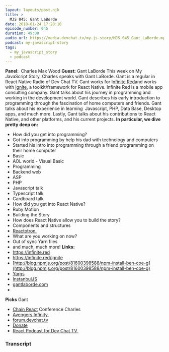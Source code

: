 ```yaml
---
layout: layouts/post.njk
title: >
  MJS 045: Gant LaBorde
date: 2018-01-24 17:28:10
episode_number: 045
duration: 49:00
audio_url: https://media.devchat.tv/my-js-story/MJS_045_Gant_LaBorde.mp3
podcast: my-javascript-story
tags:
  - my_javascript_story
  - podcast
---
```


**Panel:&nbsp;** Charles Max Wood **Guest:** Gant LaBorde This week on My JavaScript Story, Charles speaks with Gant LaBorde. Gant is a regular in React Native Radio of Dev Chat TV. Gant works for I[nfinite Red](https://infinite.red)and works with [Ignite](https://infinite.red/ignite), a toolkit/framework for React Native. Infinite Red is a mobile app consulting company. Gant talks about his journey in programming and working in the development world. Gant describes his early introduction to programming through the fascination&nbsp;of home computers and friends. Gant talks about his experience in learning&nbsp; Javascript, PHP, Data Base, Desktop apps, and much more. Lastly, Gant talks about his contributions to React Native, and other platforms, and his current projects. **In particular, we dive pretty deep on:**

- How did you get into programming?
- Got into programming by help his dad with technology and computers
- Started his intro into programming through a friend programming on their home computer
- Basic
- AOL world - Visual Basic
- Programming
- Backend web
- ASP
- PHP
- Javascript talk
- Typescript talk
- Cardboard talk
- How did you get into React Native?
- Ruby Motion
- Building the Story
- How does React Native allow you to build the story?
- Components and structures
- [Reactotron&nbsp;](https://www.npmjs.com/package/reactotron)
- What are you working on now?
- Out of sync Yarn files
- and much, much more!
  **Links:&nbsp;**
- https://infinite.red
- https://infinite.red/ignite
- [http://blog.npmjs.org/post/81600398588/npm-install-ben-coe-g](http://blog.npmjs.org/post/81600398588/npm-install-ben-coe-g)
- [Yargs](https://github.com/yargs/yargs)
- [InstanbulJS](https://github.com/istanbuljs/nyc)
- [gantlaborde.com](http://gantlaborde.com)
-

**Picks** Gant

- [Chain React](https://infinite.red/ChainReactConf/2017) Conference
  Charles
- [Avengers Infinity&nbsp;](https://www.youtube.com/watch?v=6ZfuNTqbHE8)
- [forum.devchat.tv](http://forum.devchat.tv)
- [Donate](https://www.patreon.com/devchattv)
- [React Podcast for Dev Chat TV&nbsp;](https://www.indiegogo.com/projects/react-round-up-podcast-on-devchat-tv)

### Transcript
